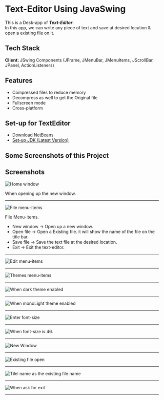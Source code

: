 # Text-Editor Using JavaSwing

This is a Desk-app  of <strong><i>Text-Editor</i></strong>. <br> In this app, we can write any piece of text and save at desired location & open a existing file on it.

## Tech Stack

**Client:** JSwing Components (JFrame, JMenuBar, JMenuItems, JScrollBar, JPanel, ActionListeners)

## Features

- Compressed files to reduce memory
- Decompress as well to get the Original file
- Fullscreen mode
- Cross-platform

## Set-up for TextEditor

 - [Download NetBeans](https://netbeans.apache.org/download/index.html)
 - [Set-up JDK (Latest Version)](https://www.oracle.com/java/technologies/downloads/)

## Some Screenshots of this Project


## Screenshots

![Home window](https://github.com/saroj379/Text_Editor_Desk_App/blob/main/ScreenShots/Screenshot%202023-08-12%20221716.png)
<p>When opening up the new window.</p>
<hr>

![File menu-items](https://github.com/saroj379/Text_Editor_Desk_App/blob/main/ScreenShots/Screenshot%202023-08-12%20221724.png)
<p>File Menu-items.</p>
<ul>
 <li>New window  ->  Open up a new window.</li>
 <li>Open file  ->  Open a Existing file. it will show the name of the file on the title bar.</li>
 <li>Save file  ->  Save the text file at the desired location.</li> 
 <li>Exit  ->  Exit the text-editor.</li>
</ul>
<hr>

![Edit menu-items](https://github.com/saroj379/Text_Editor_Desk_App/blob/main/ScreenShots/Screenshot%202023-08-12%20221733.png) <hr>

![Themes menu-items](https://github.com/saroj379/Text_Editor_Desk_App/blob/main/ScreenShots/Screenshot%202023-08-12%20221733.png) <hr>

![When dark theme enabled](https://github.com/saroj379/Text_Editor_Desk_App/blob/main/ScreenShots/Screenshot%202023-08-12%20221809.png) <hr>

![When monoLight theme enabled](https://github.com/saroj379/Text_Editor_Desk_App/blob/main/ScreenShots/Screenshot%202023-08-12%20221809.png) <hr>

![Enter font-size](https://github.com/saroj379/Text_Editor_Desk_App/blob/main/ScreenShots/Screenshot%202023-08-12%20221936.png) <hr>

![When font-size is 46.](https://github.com/saroj379/Text_Editor_Desk_App/blob/main/ScreenShots/Screenshot%202023-08-12%20221942.png) <hr>

![New Window](https://github.com/saroj379/Text_Editor_Desk_App/blob/main/ScreenShots/Screenshot%202023-08-12%20222011.png) <hr>

![Existing file open](https://github.com/saroj379/Text_Editor_Desk_App/blob/main/ScreenShots/Screenshot%202023-08-12%20222030.png) <hr>

![Tilel name as the existing file name](https://github.com/saroj379/Text_Editor_Desk_App/blob/main/ScreenShots/Screenshot%202023-08-12%20222056.png) <hr>

![When ask for exit](https://github.com/saroj379/Text_Editor_Desk_App/blob/main/ScreenShots/Screenshot%202023-08-12%20222253.png) <hr>
